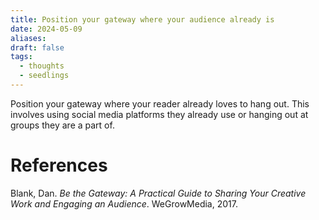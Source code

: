```yaml
---
title: Position your gateway where your audience already is
date: 2024-05-09
aliases: 
draft: false
tags:
  - thoughts
  - seedlings
---
```

Position your gateway where your reader already loves to hang out. This involves using social media platforms they already use or hanging out at groups they are a part of.

# References

Blank, Dan. _Be the Gateway: A Practical Guide to Sharing Your Creative Work and Engaging an Audience_. WeGrowMedia, 2017.